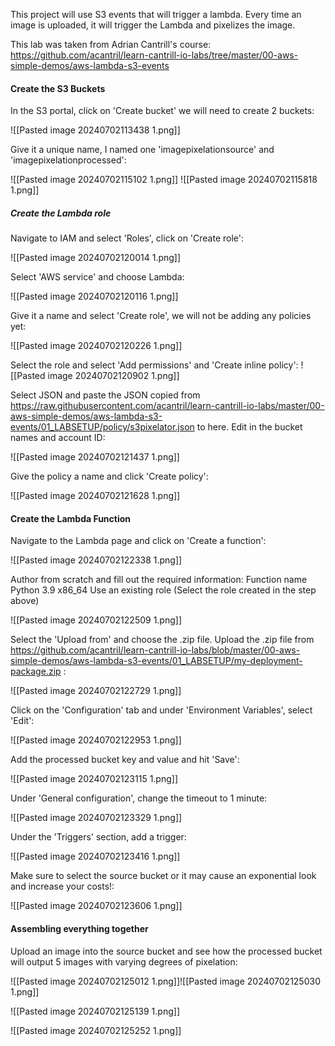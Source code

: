This project will use S3 events that will trigger a lambda. Every time an image is uploaded, it will trigger the Lambda and pixelizes the image. 

This lab was taken from Adrian Cantrill's course: https://github.com/acantril/learn-cantrill-io-labs/tree/master/00-aws-simple-demos/aws-lambda-s3-events
#### Create the S3 Buckets
In the S3 portal, click on 'Create bucket' we will need to create 2 buckets:

![[Pasted image 20240702113438 1.png]]

Give it a unique name, I named one 'imagepixelationsource' and 'imagepixelationprocessed':

![[Pasted image 20240702115102 1.png]]
![[Pasted image 20240702115818 1.png]]

##### Create the Lambda role

Navigate to IAM and select 'Roles', click on 'Create role':

![[Pasted image 20240702120014 1.png]]

Select 'AWS service' and choose Lambda:

![[Pasted image 20240702120116 1.png]]

Give it a name and select 'Create role', we will not be adding any policies yet:

![[Pasted image 20240702120226 1.png]]

Select the role and select 'Add permissions' and 'Create inline policy':
![[Pasted image 20240702120902 1.png]]

Select JSON and paste the JSON copied from https://raw.githubusercontent.com/acantril/learn-cantrill-io-labs/master/00-aws-simple-demos/aws-lambda-s3-events/01_LABSETUP/policy/s3pixelator.json to here. Edit in the bucket names and account ID:

![[Pasted image 20240702121437 1.png]]

Give the policy a name and click 'Create policy':

![[Pasted image 20240702121628 1.png]]

#### Create the Lambda Function

Navigate to the Lambda page and click on 'Create a function':

![[Pasted image 20240702122338 1.png]]

Author from scratch and fill out the required information:
	Function name
	Python 3.9
	x86_64
	Use an existing role (Select the role created in the step above)

![[Pasted image 20240702122509 1.png]]

Select the 'Upload from' and choose the .zip file. Upload the .zip file from https://github.com/acantril/learn-cantrill-io-labs/blob/master/00-aws-simple-demos/aws-lambda-s3-events/01_LABSETUP/my-deployment-package.zip :

![[Pasted image 20240702122729 1.png]]

Click on the 'Configuration' tab and under 'Environment Variables', select 'Edit':

![[Pasted image 20240702122953 1.png]]

Add the processed bucket key and value and hit 'Save':

![[Pasted image 20240702123115 1.png]]

Under 'General configuration', change the timeout to 1 minute:

![[Pasted image 20240702123329 1.png]]

Under the 'Triggers' section, add a trigger:

![[Pasted image 20240702123416 1.png]]

Make sure to select the source bucket or it may cause an exponential look and increase your costs!:

![[Pasted image 20240702123606 1.png]]

#### Assembling everything together

Upload an image into the source bucket and see how the processed bucket will output 5 images with varying degrees of pixelation:

![[Pasted image 20240702125012 1.png]]![[Pasted image 20240702125030 1.png]]

![[Pasted image 20240702125139 1.png]]

![[Pasted image 20240702125252 1.png]]